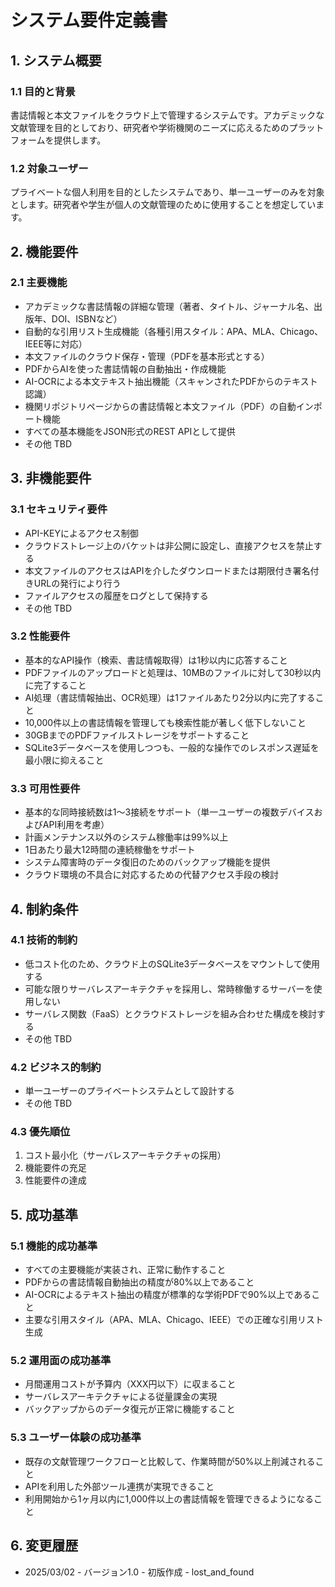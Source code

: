 # システム要件定義書

## 1. システム概要
### 1.1 目的と背景
書誌情報と本文ファイルをクラウド上で管理するシステムです。アカデミックな文献管理を目的としており、研究者や学術機関のニーズに応えるためのプラットフォームを提供します。

### 1.2 対象ユーザー
プライベートな個人利用を目的としたシステムであり、単一ユーザーのみを対象とします。研究者や学生が個人の文献管理のために使用することを想定しています。

## 2. 機能要件
### 2.1 主要機能
- アカデミックな書誌情報の詳細な管理（著者、タイトル、ジャーナル名、出版年、DOI、ISBNなど）
- 自動的な引用リスト生成機能（各種引用スタイル：APA、MLA、Chicago、IEEE等に対応）
- 本文ファイルのクラウド保存・管理（PDFを基本形式とする）
- PDFからAIを使った書誌情報の自動抽出・作成機能
- AI-OCRによる本文テキスト抽出機能（スキャンされたPDFからのテキスト認識）
- 機関リポジトリページからの書誌情報と本文ファイル（PDF）の自動インポート機能
- すべての基本機能をJSON形式のREST APIとして提供
- その他 TBD

## 3. 非機能要件
### 3.1 セキュリティ要件
- API-KEYによるアクセス制御
- クラウドストレージ上のバケットは非公開に設定し、直接アクセスを禁止する
- 本文ファイルのアクセスはAPIを介したダウンロードまたは期限付き署名付きURLの発行により行う
- ファイルアクセスの履歴をログとして保持する
- その他 TBD

### 3.2 性能要件
- 基本的なAPI操作（検索、書誌情報取得）は1秒以内に応答すること
- PDFファイルのアップロードと処理は、10MBのファイルに対して30秒以内に完了すること
- AI処理（書誌情報抽出、OCR処理）は1ファイルあたり2分以内に完了すること
- 10,000件以上の書誌情報を管理しても検索性能が著しく低下しないこと
- 30GBまでのPDFファイルストレージをサポートすること
- SQLite3データベースを使用しつつも、一般的な操作でのレスポンス遅延を最小限に抑えること

### 3.3 可用性要件
- 基本的な同時接続数は1～3接続をサポート（単一ユーザーの複数デバイスおよびAPI利用を考慮）
- 計画メンテナンス以外のシステム稼働率は99%以上
- 1日あたり最大12時間の連続稼働をサポート
- システム障害時のデータ復旧のためのバックアップ機能を提供
- クラウド環境の不具合に対応するための代替アクセス手段の検討

## 4. 制約条件
### 4.1 技術的制約
- 低コスト化のため、クラウド上のSQLite3データベースをマウントして使用する
- 可能な限りサーバレスアーキテクチャを採用し、常時稼働するサーバーを使用しない
- サーバレス関数（FaaS）とクラウドストレージを組み合わせた構成を検討する
- その他 TBD

### 4.2 ビジネス的制約
- 単一ユーザーのプライベートシステムとして設計する
- その他 TBD

### 4.3 優先順位
1. コスト最小化（サーバレスアーキテクチャの採用）
2. 機能要件の充足
3. 性能要件の達成

## 5. 成功基準
### 5.1 機能的成功基準
- すべての主要機能が実装され、正常に動作すること
- PDFからの書誌情報自動抽出の精度が80%以上であること
- AI-OCRによるテキスト抽出の精度が標準的な学術PDFで90%以上であること
- 主要な引用スタイル（APA、MLA、Chicago、IEEE）での正確な引用リスト生成

### 5.2 運用面の成功基準
- 月間運用コストが予算内（XXX円以下）に収まること
- サーバレスアーキテクチャによる従量課金の実現
- バックアップからのデータ復元が正常に機能すること

### 5.3 ユーザー体験の成功基準
- 既存の文献管理ワークフローと比較して、作業時間が50%以上削減されること
- APIを利用した外部ツール連携が実現できること
- 利用開始から1ヶ月以内に1,000件以上の書誌情報を管理できるようになること

## 6. 変更履歴
- 2025/03/02 - バージョン1.0 - 初版作成 - lost_and_found
